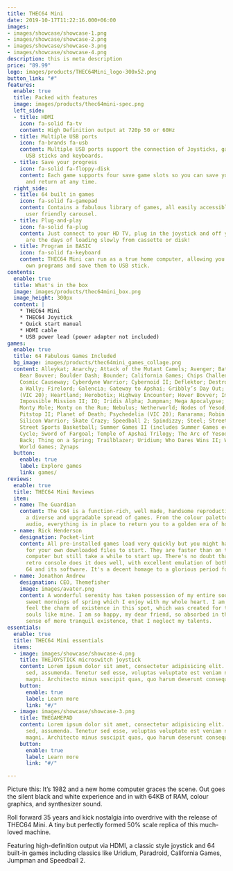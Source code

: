 ```yaml
---
title: THEC64 Mini
date: 2019-10-17T11:22:16.000+06:00
images:
- images/showcase/showcase-1.png
- images/showcase/showcase-2.png
- images/showcase/showcase-3.png
- images/showcase/showcase-4.png
description: this is meta description
price: "89.99"
logo: images/products/THEC64Mini_logo-300x52.png
button_link: "#"
features:
  enable: true
  title: Packed with features
  image: images/products/thec64mini-spec.png
  left_side:
  - title: HDMI
    icon: fa-solid fa-tv
    content: High Definition output at 720p 50 or 60Hz
  - title: Multiple USB ports
    icon: fa-brands fa-usb
    content: Multiple USB ports support the connection of Joysticks, gamepads, mice,
      USB sticks and keyboards.
  - title: Save your progress
    icon: fa-solid fa-floppy-disk
    content: Each game supports four save game slots so you can save your progress
      and return at any time.
  right_side:
  - title: 64 built in games
    icon: fa-solid fa-gamepad
    content: Contains a fabulous library of games, all easily accessible through a
      user friendly carousel.
  - title: Plug-and-play
    icon: fa-solid fa-plug
    content: Just connect to your HD TV, plug in the joystick and off you go! Gone
      are the days of loading slowly from cassette or disk!
  - title: Program in BASIC
    icon: fa-solid fa-keyboard
    content: THEC64 Mini can run as a true home computer, allowing you to write your
      own programs and save them to USB stick.
contents:
  enable: true
  title: What's in the box
  image: images/products/thec64mini_box.png
  image_height: 300px
  content: |
    * THEC64 Mini
    * THEC64 Joystick
    * Quick start manual
    * HDMI cable
    * USB power lead (power adapter not included)
games:
  enable: true
  title: 64 Fabulous Games Included
  bg_image: images/products/thec64mini_games_collage.png
  content: Alleykat; Anarchy; Attack of the Mutant Camels; Avenger; Battle Valley;
    Bear Bovver; Boulder Dash; Bounder; California Games; Chips Challenge; Confuzion;
    Cosmic Causeway; Cyberdyne Warrior; Cybernoid II; Deflektor; Destroyer; Everyone’s
    a Wally; Firelord; Galencia; Gateway to Apshai; Gribbly’s Day Out; Gridrunner
    (VIC 20); Heartland; Herobotix; Highway Encounter; Hover Bovver; Impossible Mission;
    Impossible Mission II; IO; Iridis Alpha; Jumpman; Mega Apocalypse; Mission AD;
    Monty Mole; Monty on the Run; Nebulus; Netherworld; Nodes of Yesod; Paradroid;
    Pitstop II; Planet of Death; Psychedelia (VIC 20); Ranarama; Robin of the Wood;
    Silicon Warrior; Skate Crazy; Speedball 2; Spindizzy; Steel; Street Sports Baseball;
    Street Sports Basketball; Summer Games II (includes Summer Games events); Super
    Cycle; Sword of Fargoal; Temple of Apshai Trilogy; The Arc of Yesod; Thing Bounces
    Back; Thing on a Spring; Trailblazer; Uridium; Who Dares Wins II; Winter Games;
    World Games; Zynaps
  button:
    enable: true
    label: Explore games
    link: games/
reviews:
  enable: true
  title: THEC64 Mini Reviews
  item:
  - name: The Guardian
    content: The C64 is a function-rich, well made, handsome reproduction and includes
      a diverse and upgradable spread of games. From the colour palette to the crunchy
      audio, everything is in place to return you to a golden era of home computing.
  - name: Rick Henderson
    designation: Pocket-lint
    content: All pre-installed games load very quickly but you might have to wait
      for your own downloaded files to start. They are faster than on the original
      computer but still take a while to start up. There's no doubt that what the
      retro console does it does well, with excellent emulation of both the Commodore
      64 and its software. It's a decent homage to a glorious period for gaming.
  - name: Jonathon Andrew
    designation: CEO, Themefisher
    image: images/avater.png
    content: A wonderful serenity has taken possession of my entire soul, like these
      sweet mornings of spring which I enjoy with my whole heart. I am alone, and
      feel the charm of existence in this spot, which was created for the bliss of
      souls like mine. I am so happy, my dear friend, so absorbed in the exquisite
      sense of mere tranquil existence, that I neglect my talents.
essentials:
  enable: true
  title: THEC64 Mini essentials
  items:
  - image: images/showcase/showcase-4.png
    title: THEJOYSTICK microswitch joystick
    content: Lorem ipsum dolor sit amet, consectetur adipisicing elit. Voluptate,
      sed, assumenda. Tenetur sed esse, voluptas voluptate est veniam numquam, quis
      magni. Architecto minus suscipit quas, quo harum deserunt consequatur cumque!
    button:
      enable: true
      label: Learn more
      link: "#/"
  - image: images/showcase/showcase-3.png
    title: THEGAMEPAD
    content: Lorem ipsum dolor sit amet, consectetur adipisicing elit. Voluptate,
      sed, assumenda. Tenetur sed esse, voluptas voluptate est veniam numquam, quis
      magni. Architecto minus suscipit quas, quo harum deserunt consequatur cumque!
    button:
      enable: true
      label: Learn more
      link: "#/"

---
```

Picture this: It’s 1982 and a new home computer graces the scene. Out goes the silent black and white experience and in with 64KB of RAM, colour graphics, and synthesizer sound.

Roll forward 35 years and kick nostalgia into overdrive with the release of THEC64 Mini. A tiny but perfectly formed 50% scale replica of this much-loved machine.

Featuring high-definition output via HDMI, a classic style joystick and 64 built-in games including classics like Uridium, Paradroid, California Games, Jumpman and Speedball 2.